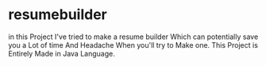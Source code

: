 # resumebuilder

in this Project I've tried to make a resume builder Which can potentially save you a Lot of time And Headache When you'll try to Make one.
This Project is Entirely Made in Java Language.
